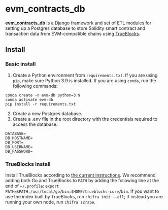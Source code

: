 # evm_contracts_db

**evm_contracts_db** is a Django framework and set of ETL modules for setting up a Postgres database to store Solidity smart contract and transaction data from EVM-compatible chains using [TrueBlocks](https://trueblocks.io/).

## Install

### Basic install
1. Create a Python environment from `requirements.txt`. If you are using `pip`, make sure Python 3.9 is installed. If you are using `conda`, run the following commands:
```
conda create -n evm-db python=3.9
conda activate evm-db
pip install -r requirements.txt
```
2. Create a new Postgres database. 
3. Create a .env file in the root directory with the credentials required to access the database:
```
DATABASE=
DB_HOSTNAME=
DB_PORT=
DB_USERNAME=
DB_PASSWORD=
```

### TrueBlocks install
Install TrueBlocks according to [the current instructions](https://trueblocks.io/). 
We recommend adding both Go and TrueBlocks to `PATH` by adding the following line at the end of `~/.profile`:
`export PATH=$PATH:/usr/local/go/bin:$HOME/trueblocks-core/bin`. If you want to use the index built by TrueBlocks, run `chifra init --all`; if instead you are running your own node, run `chifra scrape`. 
